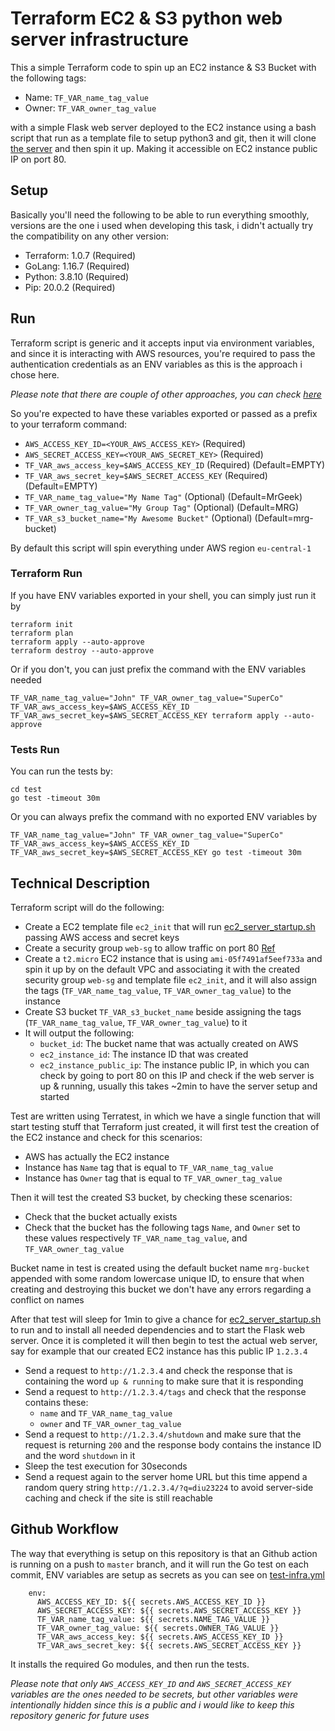 # Terraform EC2 & S3 python web server infrastructure
This a simple Terraform code to spin up an EC2 instance & S3 Bucket with the following tags:

- Name: `TF_VAR_name_tag_value`
- Owner: `TF_VAR_owner_tag_value`

with a simple Flask web server deployed to the EC2 instance using a bash script that run as a template file to setup python3 and git, then it will clone [the server](https://github.com/omarking05/flask-ec2-web-server) and then spin it up. Making it accessible on EC2 instance public IP on port 80.

## Setup
Basically you'll need the following to be able to run everything smoothly, versions are the one i used when developing this task, i didn't actually try the compatibility on any other version:

- Terraform: 1.0.7 (Required)
- GoLang: 1.16.7 (Required)
- Python: 3.8.10 (Required)
- Pip: 20.0.2 (Required)

## Run

Terraform script is generic and it accepts input via environment variables, and since it is interacting with AWS resources, you're required to pass the authentication credentials as an ENV variables as this is the approach i chose here.

*Please note that there are couple of other approaches, you can check [here](https://registry.terraform.io/providers/hashicorp/aws/latest/docs#authentication)*

So you're expected to have these variables exported or passed as a prefix to your terraform command:

- `AWS_ACCESS_KEY_ID=<YOUR_AWS_ACCESS_KEY>` (Required)
- `AWS_SECRET_ACCESS_KEY=<YOUR_AWS_SECRET_KEY>` (Required)
- `TF_VAR_aws_access_key=$AWS_ACCESS_KEY_ID` (Required) (Default=EMPTY)
- `TF_VAR_aws_secret_key=$AWS_SECRET_ACCESS_KEY` (Required) (Default=EMPTY)
- `TF_VAR_name_tag_value="My Name Tag"` (Optional) (Default=MrGeek)
- `TF_VAR_owner_tag_value="My Group Tag"` (Optional) (Default=MRG)
- `TF_VAR_s3_bucket_name="My Awesome Bucket"` (Optional) (Default=mrg-bucket)

By default this script will spin everything under AWS region `eu-central-1` 

### Terraform Run

If you have ENV variables exported in your shell, you can simply just run it by
```
terraform init
terraform plan
terraform apply --auto-approve
terraform destroy --auto-approve
```

Or if you don't, you can just prefix the command with the ENV variables needed
```
TF_VAR_name_tag_value="John" TF_VAR_owner_tag_value="SuperCo" TF_VAR_aws_access_key=$AWS_ACCESS_KEY_ID TF_VAR_aws_secret_key=$AWS_SECRET_ACCESS_KEY terraform apply --auto-approve
```

### Tests Run

You can run the tests by:
```
cd test
go test -timeout 30m
```

Or you can always prefix the command with no exported ENV variables by
```
TF_VAR_name_tag_value="John" TF_VAR_owner_tag_value="SuperCo" TF_VAR_aws_access_key=$AWS_ACCESS_KEY_ID TF_VAR_aws_secret_key=$AWS_SECRET_ACCESS_KEY go test -timeout 30m
```

## Technical Description
Terraform script will do the following:

- Create a EC2 template file `ec2_init` that will run [ec2_server_startup.sh](./scripts/ec2_server_startup.sh) passing AWS access and secret keys
- Create a security group `web-sg` to allow traffic on port 80 [Ref](https://learn.hashicorp.com/tutorials/terraform/resource?in=terraform/configuration-language#associate-security-group-with-instance)
- Create a `t2.micro` EC2 instance that is using `ami-05f7491af5eef733a` and spin it up by on the default VPC and associating it with the created security group `web-sg` and template file `ec2_init`, and it will also assign the tags (`TF_VAR_name_tag_value`, `TF_VAR_owner_tag_value`) to the instance
- Create S3 bucket `TF_VAR_s3_bucket_name` beside assigning the tags (`TF_VAR_name_tag_value`, `TF_VAR_owner_tag_value`) to it
- It will output the following:
	- `bucket_id`: The bucket name that was actually created on AWS
	- `ec2_instance_id`: The instance ID that was created
	- `ec2_instance_public_ip`: The instance public IP, in which you can check by going to port 80 on this IP and check if the web server is up & running, usually this takes ~2min to have the server setup and started

Test are written using Terratest, in which we have a single function that will start testing stuff that Terraform just created, it will first test the creation of the EC2 instance and check for this scenarios:

- AWS has actually the EC2 instance
- Instance has `Name` tag that is equal to `TF_VAR_name_tag_value`
- Instance has `Owner` tag that is equal to `TF_VAR_owner_tag_value`

Then it will test the created S3 bucket, by checking these scenarios:

- Check that the bucket actually exists
- Check that the bucket has the following tags `Name`, and `Owner` set to these values respectively `TF_VAR_name_tag_value`, and `TF_VAR_owner_tag_value`

Bucket name in test is created using the default bucket name `mrg-bucket` appended with some random lowercase unique ID, to ensure that when creating and destroying this bucket we don't have any errors regarding a conflict on names

After that test will sleep for 1min to give a chance for [ec2_server_startup.sh](./scripts/ec2_server_startup.sh) to run and to install all needed dependencies and to start the Flask web server.
Once it is completed it will then begin to test the actual web server, say for example that our created EC2 instance has this public IP `1.2.3.4`

- Send a request to `http://1.2.3.4` and check the response that is containing the word `up & running` to make sure that it is responding
- Send a request to `http://1.2.3.4/tags` and check that the response contains these:
	- `name` and `TF_VAR_name_tag_value`
	- `owner` and `TF_VAR_owner_tag_value`
- Send a request to `http://1.2.3.4/shutdown` and make sure that the request is returning `200` and the response body contains the instance ID and the word `shutdown` in it
- Sleep the test execution for 30seconds
- Send a request again to the server home URL but this time append a random query string `http://1.2.3.4/?q=diu23224` to avoid server-side caching and check if the site is still reachable

## Github Workflow

The way that everything is setup on this repository is that an Github action is running on a push to `master` branch, and it will run the Go test on each commit, ENV variables are setup as secrets as you can see on [test-infra.yml](./.github/workflows/test-infra.yml)

```
    env:
      AWS_ACCESS_KEY_ID: ${{ secrets.AWS_ACCESS_KEY_ID }}
      AWS_SECRET_ACCESS_KEY: ${{ secrets.AWS_SECRET_ACCESS_KEY }}
      TF_VAR_name_tag_value: ${{ secrets.NAME_TAG_VALUE }}
      TF_VAR_owner_tag_value: ${{ secrets.OWNER_TAG_VALUE }}
      TF_VAR_aws_access_key: ${{ secrets.AWS_ACCESS_KEY_ID }}
      TF_VAR_aws_secret_key: ${{ secrets.AWS_SECRET_ACCESS_KEY }}
```

It installs the required Go modules, and then run the tests.

*Please note that only `AWS_ACCESS_KEY_ID` and `AWS_SECRET_ACCESS_KEY` variables are the ones needed to be secrets, but other variables were intentionally hidden since this is a public and i would like to keep this repository generic for future uses*
